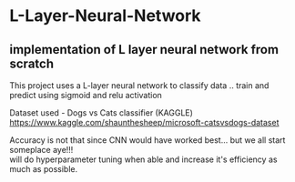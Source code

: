 # L-Layer-Neural-Network
## implementation of L layer neural network from scratch

This project uses a L-layer neural network to classify data .. train and predict using sigmoid and relu activation

Dataset used - Dogs vs Cats classifier (KAGGLE) https://www.kaggle.com/shaunthesheep/microsoft-catsvsdogs-dataset

Accuracy is not that since CNN would have worked best... but we all start someplace aye!!!  
will do hyperparameter tuning when able and increase it's efficiency as much as possible.
